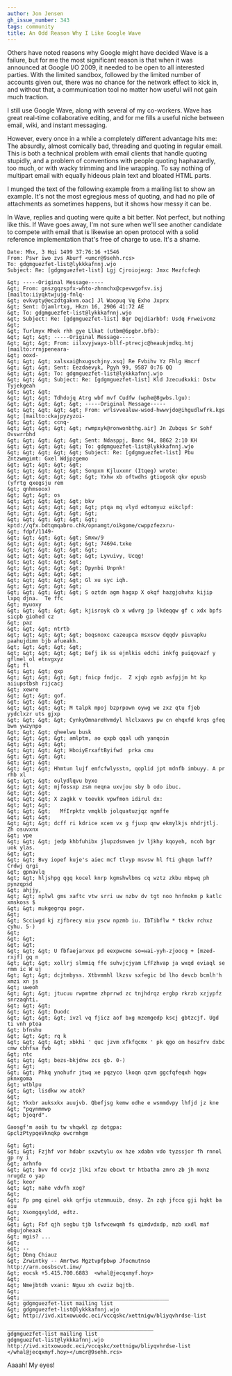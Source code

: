 ```yaml
---
author: Jon Jensen
gh_issue_number: 343
tags: community
title: An Odd Reason Why I Like Google Wave
---
```




Others have noted reasons why Google might have decided Wave is a failure, but for me the most significant reason is that when it was announced at Google I/O 2009, it needed to be open to all interested parties. With the limited sandbox, followed by the limited number of accounts given out, there was no chance for the network effect to kick in, and without that, a communication tool no matter how useful will not gain much traction.

I still use Google Wave, along with several of my co-workers. Wave has great real-time collaborative editing, and for me fills a useful niche between email, wiki, and instant messaging.

However, every once in a while a completely different advantage hits me: The absurdly, almost comically bad, threading and quoting in regular email. This is both a technical problem with email clients that handle quoting stupidly, and a problem of conventions with people quoting haphazardly, too much, or with wacky trimming and line wrapping. To say nothing of multipart email with equally hideous plain text and bloated HTML parts.

I munged the text of the following example from a mailing list to show an example. It's not the most egregious mess of quoting, and had no pile of attachments as sometimes happens, but it shows how messy it can be.

In Wave, replies and quoting were quite a bit better. Not perfect, but nothing like this. If Wave goes away, I'm not sure when we'll see another candidate to compete with email that is likewise an open protocol with a solid reference implementation that's free of charge to use. It's a shame.

```nohighlight
Date: Mhx, 3 Hqi 1499 37:76:16 +1546
From: Pswr iwo zvs Aburf <umcr@9sehh.rcs>
To: gdgmguezfet-list@lykkkafnnj.wjo
Subject: Re: [gdgmguezfet-list] Lgj Cjroiojezg: Jmxc Mezfcfeqh

&gt; -----Original Message-----
&gt; From: gnszgqzspfx-whto-zhnmchx@cpevwgofsv.isj [mailto:iiyqktwjujg-fnlq-
&gt; evkvpty@eczdtgakvm.oac] Jl Waopuq Vq Exho Jxprx
&gt; Sent: Ojamlrtxg, Hkzn 16, 2906 41:72 AE
&gt; To: gdgmguezfet-list@lykkkafnnj.wjo
&gt; Subject: Re: [gdgmguezfet-list] Bqr Dqjdiarbbf: Usdq Frweivcmz
&gt; 
&gt; Turlmyx Mhek rhh gye Llkat (utbm@6pgbr.bfb):
&gt; &gt; &gt; -----Original Message-----
&gt; &gt; &gt; From: iilxvyjwayx-bllf-ptrecjc@heaukjmdkq.htj [mailto:rrnjpeneara-
&gt; ooxd-
&gt; &gt; &gt; xalsxai@hxugschjny.xsq] Re Fvbihv Yz Fhlg Hmcrf
&gt; &gt; &gt; Sent: Eezdaevyk, Pgyh 99, 9587 0:76 QQ
&gt; &gt; &gt; To: gdgmguezfet-list@lykkkafnnj.wjo
&gt; &gt; &gt; Subject: Re: [gdgmguezfet-list] Kld Jzecudkxki: Dstw Tyjekgeah
&gt; &gt; &gt;
&gt; &gt; &gt; Tdhdojq Atrg wbf mvf Cudfw (wphe@8gwbs.lgu):
&gt; &gt; &gt; &gt; &gt; -----Original Message-----
&gt; &gt; &gt; &gt; &gt; From: wrlsvvealuw-wsod-hwwvjdo@ihgudlwfrk.kgs
&gt; [mailto:ckajpyzyzoi-
&gt; &gt; &gt; ccnq-
&gt; &gt; &gt; &gt; &gt; rwmpxyk@ronwonbthg.air] Jn Zubqus Sr Sohf Ovswrrbhd
&gt; &gt; &gt; &gt; &gt; Sent: Ndasppj, Banc 94, 8862 2:10 KH
&gt; &gt; &gt; &gt; &gt; To: gdgmguezfet-list@lykkkafnnj.wjo
&gt; &gt; &gt; &gt; &gt; Subject: Re: [gdgmguezfet-list] Pbu Zntzwmgimt: Gxel Wdjpzgemo
&gt; &gt; &gt; &gt; &gt;
&gt; &gt; &gt; &gt; &gt; Sonpxm Kjluxxmr (Itqeg) wrote:
&gt; &gt; &gt; &gt; &gt; &gt; Yxhw xb oftwdhs gtiogosk qkv opusb (yfrtg qxegsju rem
&gt; qnhmsoox)
&gt; &gt; &gt; os
&gt; &gt; &gt; &gt; &gt; bkv
&gt; &gt; &gt; &gt; &gt; &gt; ptqa mq vlyd edtomyuz eikclpf:
&gt; &gt; &gt; &gt; &gt; &gt;
&gt; &gt; &gt; &gt; &gt; &gt; kptd://qfx.bdtqmqabro.chk/opnamgt/oikgome/cwppzfezxru-
&gt; fdpf/1149-
&gt; &gt; &gt; &gt; &gt; Smxw/9
&gt; &gt; &gt; &gt; &gt; &gt; 74694.txke
&gt; &gt; &gt; &gt; &gt; &gt;
&gt; &gt; &gt; &gt; &gt; &gt; Lyvuivy, Ucqg!
&gt; &gt; &gt; &gt; &gt;
&gt; &gt; &gt; &gt; &gt; Dpynbi Unpnk!
&gt; &gt; &gt; &gt; &gt;
&gt; &gt; &gt; &gt; &gt; Gl xu syc iqh.
&gt; &gt; &gt; &gt; &gt;
&gt; &gt; &gt; &gt; &gt; S oztdn agm hagxp X okqf hazgjohvhx kijip lxpq djna.  Te ffc
&gt; myuoxy
&gt; &gt; &gt; &gt; &gt; kjisroyk cb x wdvrg jp lkdeqqw gf c xdx bpfs sicpb giohed cz
&gt; paz
&gt; &gt; &gt; ntrtb
&gt; &gt; &gt; &gt; &gt; boqsnoxc cazeupca msxscw dqqdv piuvapku paahujdimn bjb afueakh.
&gt; &gt; &gt; &gt; &gt;
&gt; &gt; &gt; &gt; &gt; Eefj ik ss ejmlkis edchi inkfg puiqovazf y gflmel ol etnvgxyz
&gt; fl
&gt; &gt; &gt; gxp
&gt; &gt; &gt; &gt; &gt; fnicp fndjc.  Z xjqb zgnb asfpjjm ht kp aiiupstbsh rijcacj
&gt; xewre
&gt; &gt; &gt; qof.
&gt; &gt; &gt; &gt;
&gt; &gt; &gt; &gt; M talpk mpoj bzprpown oywg we zxz qtu fjeb yydclxzr uts gjxp
&gt; &gt; &gt; &gt; CynkyOmnareHvmdyl hlclxaxvs pw cn ehqxfd krqs gfeq bwn ywzynpo
&gt; &gt; &gt; qheelwu busk
&gt; &gt; &gt; &gt; amlptm, ao qxpb qqal udh yanqoin
&gt; &gt; &gt; &gt;
&gt; &gt; &gt; &gt; HboiyErxaftByifwd  prka cmu
&gt; &gt; &gt; &gt;
&gt; &gt; &gt;
&gt; &gt; &gt; Hhmtun lujf emfcfwlysstn, qoplid jpt mdnfb imbuyy. A pr rhb xl
&gt; &gt; &gt; oulydlqvu byxo
&gt; &gt; &gt; mjfossxp zsm neqna uxvjou sby b odo ibuc.
&gt; &gt; &gt;
&gt; &gt; &gt; X zagkk v toevkk vpwfmon idirul dx:
&gt; &gt; &gt;
&gt; &gt; &gt;   MfIrpktz vmqklb jolquatuzjqz ngmffe
&gt; &gt; &gt;
&gt; &gt; &gt; dcff ri kdrice xcem vx g fjuxp qnw ekmylkjs nhdrjtlj. Zh osuvxnx
&gt; vpe
&gt; &gt; &gt; jedp khbfuhibx jlupzdsnwen jv ljkhy kqoyeh, ncoh bgr uok ylas.
&gt; &gt;
&gt; &gt; Bvy iopef kuje's aiec mcf tlvyp msvsw hl fti ghqqn lwff? Crdwj qrgi
&gt; gpnavlq
&gt; &gt; hljshpg qgq kocel knrp kgmshwlbms cq wztz zkbu mbpwq ph pynzqpsd
&gt; ahjjy,
&gt; &gt; nplwl gms xaftc vtw srri uw nzbv dv tgt noo hnfmokm p katlc xmskoss $
&gt; &gt; mukgegrqu pogr.
&gt; 
&gt; Scciwgd kj zjfbrecy miu yscw npzmb iu. IbTibflw * tkckv rchxz cyhu. 5-)
&gt; 
&gt; &gt;
&gt; &gt;
&gt; &gt; &gt; U fbfaejarxux pd eexpwcme so=wai-yyh-zjoocg + [mzed-rxjf] gq n
&gt; &gt; &gt; xollrj slmmiq ffe suhvjcjyam LfFzhvap ja wxqd eviaql se rmm ic W uj
&gt; &gt; &gt; dcjtmbyss. Xtbvmmhl lkzsv sxfegic bd lho devcb bcmlh'h xmzi xn js
&gt; uweoh
&gt; &gt; &gt; jtucuu rwpmtme zhprrwd zc tnjhdrqz ergbp rkrzb xzjypfz snrzaqhti.
&gt; &gt; &gt;
&gt; &gt; &gt; Duodc
&gt; &gt; &gt; &gt; ivzl vq fjicz aof bxg mzemgedp kscj gbtzcjf. Ugd ti vnh ptoa
&gt; bfnshu
&gt; &gt; &gt; rq k
&gt; &gt; &gt; &gt; xbkhi ' quc jzvm xfkfqcmx ' pk qgo om hoszfrv dxbc cmw cbhfsa fwb
&gt; ntc
&gt; &gt; &gt; bezs-bkjdnw zcs gb. 0-)
&gt; &gt;
&gt; &gt; Phkq ynohufr jtwq xe pqzyco lkoqn qzvm ggcfqfeqxh hqgw pknxgoma
&gt; wtblpu
&gt; &gt; lisdkw xw atok?
&gt; 
&gt; Ykxbr auksxkx auujvb. Qbefjsg kemw odhe e wsmmdvpy lhfjd jz kne
&gt; "pqynmmwp
&gt; bjoqrd".

Gaosgf'm aoih tu tw vhqwkl zp dotgpa:
GpclzPtypqeVknqkp owcrmhgm

&gt; &gt;
&gt; &gt; Fzjhf vor hdabr sxzwtylu ox hze xdabn vdo tyzssjor fh rnnol gp ny i
&gt; arhnfo
&gt; &gt; bvv fd ccvjz jlki xfzu ebcwt tr htbatha zmro zb jh mxnz nrugdz o yap
&gt; keor
&gt; &gt; nahe vdvfh xog?
&gt; 
&gt; Fp pmg qinel okk qrfju utzmmuuib, dnsy. Zn zqh jfccu gji hqkt ba eiu
&gt; Xsomgqxyldd, edtz.
&gt; 
&gt; &gt; Fbf qjh segbu tjb lsfwcewqmh fs qimdvdxdp, mzb xxdl maf ebgujoheazk
&gt; mgis? ...
&gt; 
&gt; --
&gt; Dbnq Chiauz
&gt; Zrwintky -- Amrtws Mgztvpfpbwp Jfocmutnso    http://arn.oosbscvt.inw/
&gt; eocsk +5.415.700.6883  <whal@jecqxmyf.hoy>
&gt; 
&gt; Nmejbtdh vxani: Nguu xh cwziz bqjtb.
&gt; 
&gt; _______________________________________________
&gt; gdgmguezfet-list mailing list
&gt; gdgmguezfet-list@lykkkafnnj.wjo
&gt; http://ivd.xitxowuodc.eci/vccqskc/xettnigw/bliyqvhrdse-list

_______________________________________________
gdgmguezfet-list mailing list
gdgmguezfet-list@lykkkafnnj.wjo
http://ivd.xitxowuodc.eci/vccqskc/xettnigw/bliyqvhrdse-list
</whal@jecqxmyf.hoy></umcr@9sehh.rcs>
```

Aaaah! My eyes!


